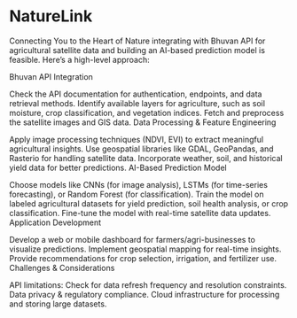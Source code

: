 # NatureLink
Connecting You to the Heart of Nature
integrating with Bhuvan API for agricultural satellite data and building an AI-based prediction model is feasible. Here’s a high-level approach:

Bhuvan API Integration

Check the API documentation for authentication, endpoints, and data retrieval methods.
Identify available layers for agriculture, such as soil moisture, crop classification, and vegetation indices.
Fetch and preprocess the satellite images and GIS data.
Data Processing & Feature Engineering

Apply image processing techniques (NDVI, EVI) to extract meaningful agricultural insights.
Use geospatial libraries like GDAL, GeoPandas, and Rasterio for handling satellite data.
Incorporate weather, soil, and historical yield data for better predictions.
AI-Based Prediction Model

Choose models like CNNs (for image analysis), LSTMs (for time-series forecasting), or Random Forest (for classification).
Train the model on labeled agricultural datasets for yield prediction, soil health analysis, or crop classification.
Fine-tune the model with real-time satellite data updates.
Application Development

Develop a web or mobile dashboard for farmers/agri-businesses to visualize predictions.
Implement geospatial mapping for real-time insights.
Provide recommendations for crop selection, irrigation, and fertilizer use.
Challenges & Considerations

API limitations: Check for data refresh frequency and resolution constraints.
Data privacy & regulatory compliance.
Cloud infrastructure for processing and storing large datasets.
